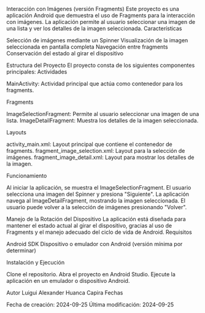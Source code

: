 Interacción con Imágenes (versión Fragments)
Este proyecto es una aplicación Android que demuestra el uso de Fragments para la interacción con imágenes. La aplicación permite al usuario seleccionar una imagen de una lista y ver los detalles de la imagen seleccionada.
Características

Selección de imágenes mediante un Spinner
Visualización de la imagen seleccionada en pantalla completa
Navegación entre fragments
Conservación del estado al girar el dispositivo

Estructura del Proyecto
El proyecto consta de los siguientes componentes principales:
Actividades

MainActivity: Actividad principal que actúa como contenedor para los fragments.

Fragments

ImageSelectionFragment: Permite al usuario seleccionar una imagen de una lista.
ImageDetailFragment: Muestra los detalles de la imagen seleccionada.

Layouts

activity_main.xml: Layout principal que contiene el contenedor de fragments.
fragment_image_selection.xml: Layout para la selección de imágenes.
fragment_image_detail.xml: Layout para mostrar los detalles de la imagen.

Funcionamiento

Al iniciar la aplicación, se muestra el ImageSelectionFragment.
El usuario selecciona una imagen del Spinner y presiona "Siguiente".
La aplicación navega al ImageDetailFragment, mostrando la imagen seleccionada.
El usuario puede volver a la selección de imágenes presionando "Volver".

Manejo de la Rotación del Dispositivo
La aplicación está diseñada para mantener el estado actual al girar el dispositivo, gracias al uso de Fragments y el manejo adecuado del ciclo de vida de Android.
Requisitos

Android SDK
Dispositivo o emulador con Android (versión mínima por determinar)

Instalación y Ejecución

Clone el repositorio.
Abra el proyecto en Android Studio.
Ejecute la aplicación en un emulador o dispositivo Android.

Autor
Luigui Alexander Huanca Capira
Fechas

Fecha de creación: 2024-09-25
Última modificación: 2024-09-25
